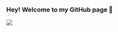 ### Hey! Welcome to my GitHub page 👋

<link rel="stylesheet" href="https://cdn.jsdelivr.net/gh/devicons/devicon@v2.15.1/devicon.min.css">


<div style="display: flex; height: 50px">
  <img src="https://cdn.jsdelivr.net/gh/devicons/devicon/icons/python/python-original.svg" />
</div>    


<!--
**gabriellst/gabriellst** is a ✨ _special_ ✨ repository because its `README.md` (this file) appears on your GitHub profile.

Here are some ideas to get you started:

- 🔭 I’m currently working on ...
- 🌱 I’m currently learning ...
- 👯 I’m looking to collaborate on ...
- 🤔 I’m looking for help with ...
- 💬 Ask me about ...
- 📫 How to reach me: ...
- 😄 Pronouns: ...
- ⚡ Fun fact: ...
-->
